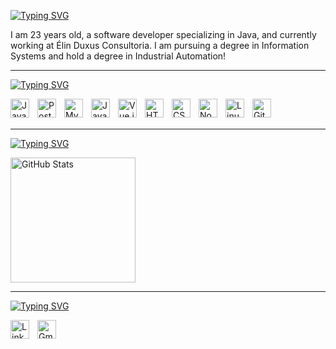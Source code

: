 [![Typing SVG](https://readme-typing-svg.demolab.com?font=Fira+Code&pause=1000&color=d79921&width=435&lines=Full+Stack+Developer;Information+Systems)](https://git.io/typing-svg)

I am 23 years old, a software developer specializing in Java, and currently working at Élin Duxus Consultoria. I am pursuing a degree in Information Systems and hold a degree in Industrial Automation!

---

[![Typing SVG](https://readme-typing-svg.demolab.com?font=Fira+Code&pause=1000&color=d79921&width=435&lines=Languages+and+Tools)](https://git.io/typing-svg)

<img align="left" 
    alt="Java" 
    title="Java"
    width="30px" 
    style="padding-right: 10px;" 
    src="https://cdn.jsdelivr.net/gh/devicons/devicon@latest/icons/java/java-original.svg"
/>

<img align="left" 
    alt="PostgreSQL" 
    title="PostgreSQL"
    width="30px" 
    style="padding-right: 10px;" 
    src="https://cdn.jsdelivr.net/gh/devicons/devicon@latest/icons/postgresql/postgresql-original.svg"
/>

<img align="left" 
    alt="MySQL" 
    title="MySQL"
    width="30px" 
    style="padding-right: 10px;" 
    src="https://cdn.jsdelivr.net/gh/devicons/devicon@latest/icons/mysql/mysql-original.svg"
/>

<img align="left" 
    alt="JavaScript" 
    title="JavaScript"
    width="30px" 
    style="padding-right: 10px;" 
    src="https://cdn.jsdelivr.net/gh/devicons/devicon@latest/icons/javascript/javascript-original.svg"
/>

<img align="left" 
    alt="Vue.js" 
    title="Vue.js"
    width="30px" 
    style="padding-right: 10px;" 
    src="https://cdn.jsdelivr.net/gh/devicons/devicon@latest/icons/vuejs/vuejs-original.svg"
/>

<img align="left" 
    alt="HTML5" 
    title="HTML5"
    width="30px" 
    style="padding-right: 10px;" 
    src="https://cdn.jsdelivr.net/gh/devicons/devicon@latest/icons/html5/html5-original.svg"
/>

<img align="left" 
    alt="CSS3" 
    title="CSS3"
    width="30px" 
    style="padding-right: 10px;" 
    src="https://cdn.jsdelivr.net/gh/devicons/devicon@latest/icons/css3/css3-original.svg"
/>

<img align="left" 
    alt="Node.js" 
    title="Node.js"
    width="30px" 
    style="padding-right: 10px;" 
    src="https://cdn.jsdelivr.net/gh/devicons/devicon@latest/icons/nodejs/nodejs-original.svg"
/>

<img align="left" 
    alt="Linux" 
    title="Linux"
    width="30px" 
    style="padding-right: 10px;" 
    src="https://cdn.jsdelivr.net/gh/devicons/devicon@latest/icons/linux/linux-original.svg"
/>

<img align="left" 
    alt="Git" 
    title="Git"
    width="30px" 
    style="padding-right: 10px;" 
    src="https://cdn.jsdelivr.net/gh/devicons/devicon@latest/icons/git/git-original.svg"
/>

          

<br/>
<br/>

---

[![Typing SVG](https://readme-typing-svg.demolab.com?font=Fira+Code&pause=1000&color=d79921&width=435&lines=Language+Statistics)](https://git.io/typing-svg)

  <img
    alt="GitHub Stats" 
    height="200" 
    style="padding-right: 10px; display:block; margin-bottom: 0px;" 
    src="https://github-readme-stats.vercel.app/api/top-langs/?username=Talibert&layout=donut&theme=gruvbox" 
  />

---

[![Typing SVG](https://readme-typing-svg.demolab.com?font=Fira+Code&pause=1000&color=d79921&width=435&lines=Contact+and+find+me)](https://git.io/typing-svg)

<a href="https://www.linkedin.com/in/seu-perfil" target="_blank">
    <img align="left" 
        alt="LinkedIn" 
        title="LinkedIn"
        width="30px" 
        style="padding-right: 10px;" 
        src="https://cdn.jsdelivr.net/gh/devicons/devicon@latest/icons/linkedin/linkedin-original.svg" />
</a>
<a href="guilhermetaliberti@gmail.com" target="_blank">
    <img align="left" 
        alt="Gmail" 
        title="Gmail"
        width="30px" 
        style="padding-right: 10px;" 
        src="https://cdn.jsdelivr.net/gh/devicons/devicon@latest/icons/google/google-original.svg" />
</a>

